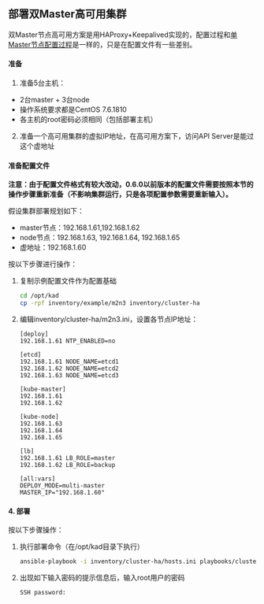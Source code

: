 ## 部署双Master高可用集群

双Master节点高可用方案是用HAProxy+Keepalived实现的，配置过程和[单Master节点配置过程](getting-started.md)是一样的，只是在配置文件有一些差别。

#### 准备

1. 准备5台主机：
- 2台master + 3台node
- 操作系统要求都是CentOS 7.6.1810
- 各主机的root密码必须相同（包括部署主机）
2. 准备一个高可用集群的虚拟IP地址，在高可用方案下，访问API Server是能过这个虚地址

#### 准备配置文件

**注意：由于配置文件格式有较大改动，0.6.0以前版本的配置文件需要按照本节的操作步骤重新准备（不影响集群运行，只是各项配置参数需要重新输入）。**

假设集群部署规划如下：
- master节点：192.168.1.61,192.168.1.62
- node节点：192.168.1.63, 192.168.1.64, 192.168.1.65
- 虚地址：192.168.1.60

按以下步骤进行操作：
1. 复制示例配置文件作为配置基础
    ```bash
    cd /opt/kad
    cp -rpf inventory/example/m2n3 inventory/cluster-ha
    ```
1. 编辑inventory/cluster-ha/m2n3.ini，设置各节点IP地址：
    ```
    [deploy]
    192.168.1.61 NTP_ENABLED=no

    [etcd]
    192.168.1.61 NODE_NAME=etcd1
    192.168.1.62 NODE_NAME=etcd2
    192.168.1.63 NODE_NAME=etcd3

    [kube-master]
    192.168.1.61
    192.168.1.62

    [kube-node]
    192.168.1.63
    192.168.1.64
    192.168.1.65

    [lb]
    192.168.1.61 LB_ROLE=master
    192.168.1.62 LB_ROLE=backup

    [all:vars]
    DEPLOY_MODE=multi-master
    MASTER_IP="192.168.1.60"
    ```

#### 4. 部署

按以下步骤操作：

1. 执行部署命令（在/opt/kad目录下执行）
    ```bash
    ansible-playbook -i inventory/cluster-ha/hosts.ini playbooks/cluster/k8s-setup.yml -k
    ```
1. 出现如下输入密码的提示信息后，输入root用户的密码
    ```
    SSH password:
    ```
